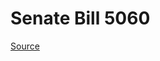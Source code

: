 # Senate Bill 5060

[Source](http://lawfilesext.leg.wa.gov/biennium/2023-24/Pdf/Bills/Senate%20Bills/5060.pdf)